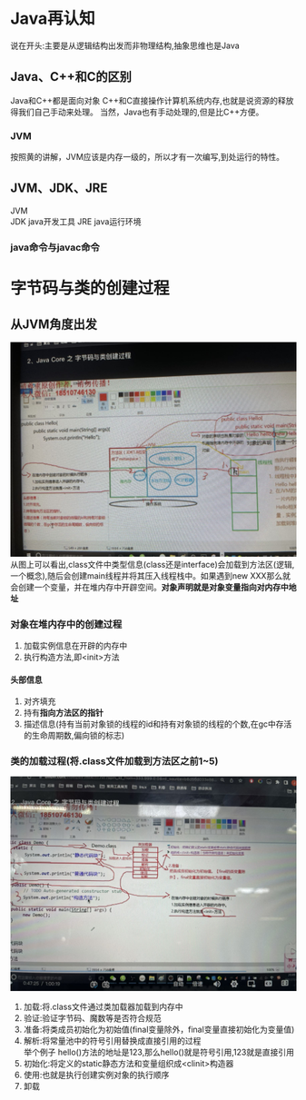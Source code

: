 
# Java再认知
说在开头:主要是从逻辑结构出发而非物理结构,抽象思维也是Java
## Java、C++和C的区别
Java和C++都是面向对象
C++和C直接操作计算机系统内存,也就是说资源的释放得我们自己手动来处理。
当然，Java也有手动处理的,但是比C++方便。
### JVM
按照黄的讲解，JVM应该是内存一级的，所以才有一次编写,到处运行的特性。
## JVM、JDK、JRE
JVM  
JDK java开发工具
JRE java运行环境
### java命令与javac命令
# 字节码与类的创建过程
## 从JVM角度出发
![](https://raw.githubusercontent.com/aryangzhu/blogImage/master/%E5%AF%B9%E8%B1%A1%E5%86%85%E5%AD%98%E5%88%9B%E5%BB%BA%E8%BF%87%E7%A8%8B%E2%80%98.jpeg)
从图上可以看出,class文件中类型信息(class还是interface)会加载到方法区(逻辑,一个概念),随后会创建main线程并将其压入线程栈中。如果遇到new XXX那么就会创建一个变量，并在堆内存中开辟空间。**对象声明就是对象变量指向对内存中地址**
### 对象在堆内存中的创建过程
1. 加载实例信息在开辟的内存中
2. 执行构造方法,即\<init>方法
#### 头部信息
1. 对齐填充
2. 持有**指向方法区的指针**
3. 描述信息(持有当前对象锁的线程的id和持有对象锁的线程的个数,在gc中存活的生命周期数,偏向锁的标志)
### 类的加载过程(将.class文件加载到方法区之前1~5)
![](https://raw.githubusercontent.com/aryangzhu/blogImage/master/%E5%AF%B9%E8%B1%A1%E5%88%9B%E5%BB%BA%E5%90%84%E4%B8%AA%E7%8E%AF%E8%8A%82.jpeg)
1. 加载:将.class文件通过类加载器加载到内存中  
2. 验证:验证字节码、魔数等是否符合规范  
3. 准备:将类成员初始化为初始值(final变量除外，final变量直接初始化为变量值)  
4. 解析:将常量池中的符号引用替换成直接引用的过程  
举个例子 hello()方法的地址是123,那么hello()就是符号引用,123就是直接引用   
5. 初始化:将定义的static静态方法和变量组织成\<clinit>构造器   
6. 使用:也就是执行创建实例对象的执行顺序   
7. 卸载   